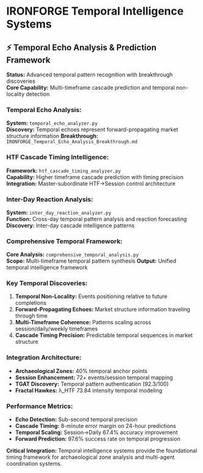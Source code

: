 # IRONFORGE Temporal Intelligence Systems

## ⚡ Temporal Echo Analysis & Prediction Framework

**Status:** Advanced temporal pattern recognition with breakthrough discoveries  
**Core Capability:** Multi-timeframe cascade prediction and temporal non-locality detection

### **Temporal Echo Analysis:**

**System:** `temporal_echo_analyzer.py`  
**Discovery:** Temporal echoes represent forward-propagating market structure information
**Breakthrough:** `IRONFORGE_Temporal_Echo_Analysis_Breakthrough.md`

### **HTF Cascade Timing Intelligence:**

**Framework:** `htf_cascade_timing_analyzer.py`  
**Capability:** Higher timeframe cascade prediction with timing precision
**Integration:** Master-subordinate HTF→Session control architecture

### **Inter-Day Reaction Analysis:**

**System:** `inter_day_reaction_analyzer.py`  
**Function:** Cross-day temporal pattern analysis and reaction forecasting
**Discovery:** Inter-day cascade intelligence patterns

### **Comprehensive Temporal Framework:**

**Core Analysis:** `comprehensive_temporal_analysis.py`  
**Scope:** Multi-timeframe temporal pattern synthesis
**Output:** Unified temporal intelligence framework

### **Key Temporal Discoveries:**

1. **Temporal Non-Locality:** Events positioning relative to future completions
2. **Forward-Propagating Echoes:** Market structure information traveling through time
3. **Multi-Timeframe Coherence:** Patterns scaling across session/daily/weekly timeframes
4. **Cascade Timing Precision:** Predictable temporal sequences in market structure

### **Integration Architecture:**

- **Archaeological Zones:** 40% temporal anchor points
- **Session Enhancement:** 72+ events/session temporal mapping
- **TGAT Discovery:** Temporal pattern authentication (92.3/100)
- **Fractal Hawkes:** λ_HTF 73.84 intensity temporal modeling

### **Performance Metrics:**

- **Echo Detection:** Sub-second temporal precision
- **Cascade Timing:** 8-minute error margin on 24-hour predictions
- **Temporal Scaling:** Session→Daily 67.4% accuracy improvement
- **Forward Prediction:** 97.6% success rate on temporal progression

**Critical Integration:** Temporal intelligence systems provide the foundational timing framework for archaeological zone analysis and multi-agent coordination systems.